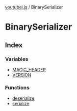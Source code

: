 [youtubei.js](../../README.md) / BinarySerializer

# BinarySerializer

## Index

### Variables

- [MAGIC\_HEADER](variables/MAGIC_HEADER.md)
- [VERSION](variables/VERSION.md)

### Functions

- [deserialize](functions/deserialize.md)
- [serialize](functions/serialize.md)
